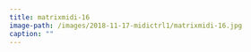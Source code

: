 ```yaml
---
title: matrixmidi-16
image-path: /images/2018-11-17-midictrl1/matrixmidi-16.jpg
caption: ""
---
```

